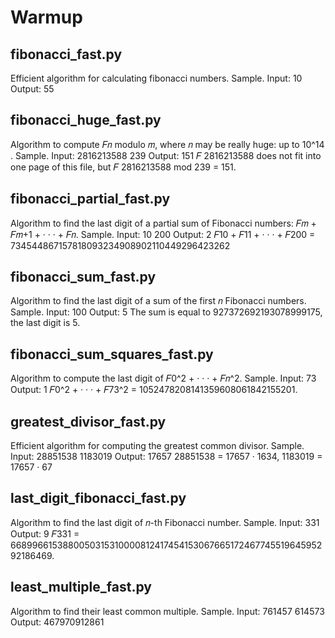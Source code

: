 # Warmup

## fibonacci_fast.py

Efficient algorithm for calculating fibonacci numbers.
Sample.
Input: 10
Output: 55

## fibonacci_huge_fast.py

Algorithm to compute 𝐹𝑛 modulo 𝑚, where 𝑛 may be really huge: up to 10^14 .
Sample.
Input: 2816213588 239
Output: 151
𝐹 2816213588 does not fit into one page of this file, but 𝐹 2816213588 mod 239 = 151.

## fibonacci_partial_fast.py

Algorithm to find the last digit of a partial sum of Fibonacci numbers: 𝐹𝑚 + 𝐹𝑚+1 + · · · + 𝐹𝑛.
Sample.
Input: 10 200
Output: 2
𝐹10 + 𝐹11 + · · · + 𝐹200 = 734544867157818093234908902110449296423262

## fibonacci_sum_fast.py

Algorithm to find the last digit of a sum of the first 𝑛 Fibonacci numbers.
Sample.
Input: 100
Output: 5
The sum is equal to 927372692193078999175, the last digit is 5.

## fibonacci_sum_squares_fast.py

Algorithm to compute the last digit of 𝐹0^2 + · · · + 𝐹𝑛^2.
Sample.
Input: 73
Output: 1
𝐹0^2 + · · · + 𝐹73^2 = 1052478208141359608061842155201.

## greatest_divisor_fast.py

Efficient algorithm for computing the greatest common divisor.
Sample.
Input: 28851538 1183019
Output: 17657
28851538 = 17657 · 1634, 1183019 = 17657 · 67

## last_digit_fibonacci_fast.py

Algorithm to find the last digit of 𝑛-th Fibonacci number.
Sample.
Input: 331
Output: 9
𝐹331 = 668996615388005031531000081241745415306766517246774551964595292186469.

## least_multiple_fast.py

Algorithm to find their least common multiple.
Sample.
Input: 761457 614573
Output: 467970912861
